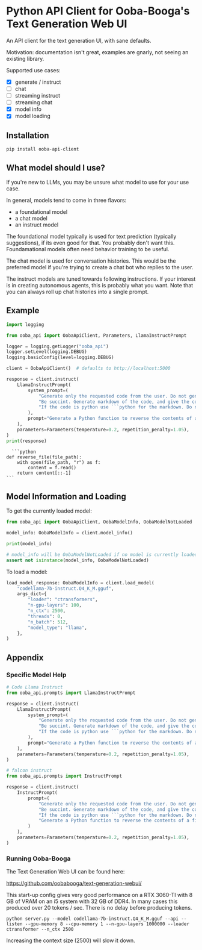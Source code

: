 # Python API Client for Ooba-Booga's Text Generation Web UI

An API client for the text generation UI, with sane defaults.

Motivation: documentation isn't great, examples are gnarly, not seeing an existing library.

Supported use cases:
- [x] generate / instruct
- [ ] chat
- [ ] streaming instruct
- [ ] streaming chat
- [x] model info
- [x] model loading

## Installation

`pip install ooba-api-client`

## What model should I use?
If you're new to LLMs, you may be unsure what model to use for your use case.

In general, models tend to come in three flavors:
- a foundational model
- a chat model
- an instruct model

The foundational model typically is used for text prediction (typically suggestions), if its even good for that. You probably don't want this. Foundamational models often need behavior training to be useful.

The chat model is used for conversation histories. This would be the preferred model if you're trying to create a chat bot who replies to the user.

The instruct models are tuned towards following instructions. If your interest is in creating autonomous agents, this is probably what you want. Note that you can always roll up chat histories into a single prompt.

## Example
```python
import logging

from ooba_api import OobaApiClient, Parameters, LlamaInstructPrompt

logger = logging.getLogger("ooba_api")
logger.setLevel(logging.DEBUG)
logging.basicConfig(level=logging.DEBUG)

client = OobaApiClient()  # defaults to http://localhost:5000

response = client.instruct(
    LlamaInstructPrompt(
        system_prompt=(
            "Generate only the requested code from the user. Do not generate anything else. "
            "Be succint. Generate markdown of the code, and give the correct type. "
            "If the code is python use ```python for the markdown. Do not explain afterwards"
        ),
        prompt="Generate a Python function to reverse the contents of a file",
    ),
    parameters=Parameters(temperature=0.2, repetition_penalty=1.05),
)
print(response)
```

~~~
  ```python
def reverse_file(file_path):
    with open(file_path, "r") as f:
        content = f.read()
    return content[::-1]
```
~~~

## Model Information and Loading
To get the currently loaded model:

```python
from ooba_api import OobaApiClient, OobaModelInfo, OobaModelNotLoaded

model_info: OobaModelInfo = client.model_info()

print(model_info)

# model_info will be OobaModelNotLoaded if no model is currently loaded
assert not isinstance(model_info, OobaModelNotLoaded)
```

To load a model:

```python
load_model_response: OobaModelInfo = client.load_model(
    "codellama-7b-instruct.Q4_K_M.gguf",
    args_dict={
        "loader": "ctransformers",
        "n-gpu-layers": 100,
        "n_ctx": 2500,
        "threads": 0,
        "n_batch": 512,
        "model_type": "llama",
    },
)
```

## Appendix

### Specific Model Help

```python
# Code Llama Instruct
from ooba_api.prompts import LlamaInstructPrompt

response = client.instruct(
    LlamaInstructPrompt(
        system_prompt=(
            "Generate only the requested code from the user. Do not generate anything else. "
            "Be succint. Generate markdown of the code, and give the correct type. "
            "If the code is python use ```python for the markdown. Do not explain afterwards"
        ),
        prompt="Generate a Python function to reverse the contents of a file",
    ),
    parameters=Parameters(temperature=0.2, repetition_penalty=1.05),
)
```

```python
# falcon instruct
from ooba_api.prompts import InstructPrompt

response = client.instruct(
    InstructPrompt(
        prompt=(
            "Generate only the requested code from the user. Do not generate anything else. "
            "Be succint. Generate markdown of the code, and give the correct type. "
            "If the code is python use ```python for the markdown. Do not explain afterwards.\n"
            "Generate a Python function to reverse the contents of a file"
        )
    ),
    parameters=Parameters(temperature=0.2, repetition_penalty=1.05),
)
```

### Running Ooba-Booga
The Text Generation Web UI can be found here:

https://github.com/oobabooga/text-generation-webui/

This start-up config gives very good performance on a RTX 3060-TI with 8 GB of VRAM on an i5 system with 32 GB of DDR4. In many cases this produced over 20 tokens / sec. There is no delay before producing tokens.

`python server.py --model codellama-7b-instruct.Q4_K_M.gguf --api --listen --gpu-memory 8 --cpu-memory 1 --n-gpu-layers 1000000 --loader ctransformer --n_ctx 2500`

Increasing the context size (2500) will slow it down.
